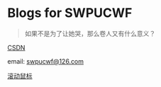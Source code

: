 # Blogs for SWPUCWF


> 如果不是为了让她哭，那么卷人又有什么意义？

[CSDN](https://blog.csdn.net/weixin_42917352?spm=1000.2115.3001.5343)

email: swpucwf@126.com

[滚动鼠标](#)

